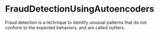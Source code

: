 # FraudDetectionUsingAutoencoders
Fraud detection is a technique to identify unusual patterns that do not conform to the expected behaviors, and are called outliers.
